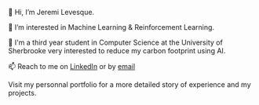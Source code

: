 👋 Hi, I’m Jeremi Levesque.

👀 I’m interested in Machine Learning & Reinforcement Learning.

🌱 I'm a third year student in Computer Science at the University of Sherbrooke very interested to reduce my carbon footprint using AI.

📫 Reach to me on [LinkedIn](https://www.linkedin.com/in/jeremilevesque/) or by [email](mailto:jeremilevesque@hotmail.com)

Visit my personnal portfolio for a more detailed story of experience and my projects.
